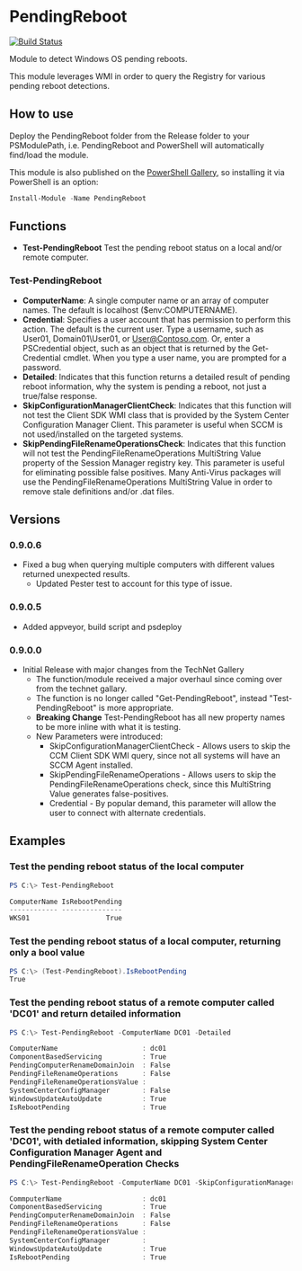 # PendingReboot

[![Build Status](https://dev.azure.com/PendingReboot/PendingReboot/_apis/build/status/bcwilhite.PendingReboot?branchName=master)](https://dev.azure.com/PendingReboot/PendingReboot/_build/latest?definitionId=1&branchName=master)

Module to detect Windows OS pending reboots.

This module leverages WMI in order to query the Registry for various pending reboot detections.

## How to use

Deploy the PendingReboot folder from the Release folder to your PSModulePath, i.e. PendingReboot and PowerShell will automatically find/load the module.

This module is also published on the [PowerShell Gallery](https://www.powershellgallery.com/packages/PendingReboot), so installing it via PowerShell is an option:

```PowerShell
Install-Module -Name PendingReboot
```

## Functions

* **Test-PendingReboot** Test the pending reboot status on a local and/or remote computer.

### Test-PendingReboot

* **ComputerName**: A single computer name or an array of computer names.  The default is localhost ($env:COMPUTERNAME).
* **Credential**: Specifies a user account that has permission to perform this action. The default is the current user. Type a username, such as User01, Domain01\User01, or User@Contoso.com. Or, enter a PSCredential object, such as an object that is returned by the Get-Credential cmdlet. When you type a user name, you are prompted for a password.
* **Detailed**: Indicates that this function returns a detailed result of pending reboot information, why the system is pending a reboot, not just a true/false response.
* **SkipConfigurationManagerClientCheck**: Indicates that this function will not test the Client SDK WMI class that is provided by the System Center Configuration Manager Client.  This parameter is useful when SCCM is not used/installed on the targeted systems.
* **SkipPendingFileRenameOperationsCheck**: Indicates that this function will not test the PendingFileRenameOperations MultiString Value property of the Session Manager registry key.  This parameter is useful for eliminating possible false positives. Many Anti-Virus packages will use the PendingFileRenameOperations MultiString Value in order to remove stale definitions and/or .dat files.

## Versions

### 0.9.0.6

* Fixed a bug when querying multiple computers with different values returned unexpected results.
  * Updated Pester test to account for this type of issue.

### 0.9.0.5

* Added appveyor, build script and psdeploy

### 0.9.0.0

* Initial Release with major changes from the TechNet Gallery
  * The function/module received a major overhaul since coming over from the technet gallary.
  * The function is no longer called "Get-PendingReboot", instead "Test-PendingReboot" is more appropriate.
  * **Breaking Change** Test-PendingReboot has all new property names to be more inline with what it is testing.
  * New Parameters were introduced:
    * SkipConfigurationManagerClientCheck - Allows users to skip the CCM Client SDK WMI query, since not all systems will have an SCCM Agent installed.
    * SkipPendingFileRenameOperations - Allows users to skip the PendingFileRenameOperations check, since this MultiString Value generates false-positives.
    * Credential - By popular demand, this parameter will allow the user to connect with alternate credentials.

## Examples

### Test the pending reboot status of the local computer

```PowerShell
PS C:\> Test-PendingReboot

ComputerName IsRebootPending
------------ ---------------
WKS01                   True
```

### Test the pending reboot status of a local computer, returning only a bool value

```PowerShell
PS C:\> (Test-PendingReboot).IsRebootPending
True
```

### Test the pending reboot status of a remote computer called 'DC01' and return detailed information

```PowerShell
PS C:\> Test-PendingReboot -ComputerName DC01 -Detailed

ComputerName                     : dc01
ComponentBasedServicing          : True
PendingComputerRenameDomainJoin  : False
PendingFileRenameOperations      : False
PendingFileRenameOperationsValue :
SystemCenterConfigManager        : False
WindowsUpdateAutoUpdate          : True
IsRebootPending                  : True
```

### Test the pending reboot status of a remote computer called 'DC01', with detialed information, skipping System Center Configuration Manager Agent and PendingFileRenameOperation Checks

```PowerShell
PS C:\> Test-PendingReboot -ComputerName DC01 -SkipConfigurationManagerClientCheck -SkipPendingFileRenameOperationsCheck -Detailed

CommputerName                    : dc01
ComponentBasedServicing          : True
PendingComputerRenameDomainJoin  : False
PendingFileRenameOperations      : False
PendingFileRenameOperationsValue :
SystemCenterConfigManager        :
WindowsUpdateAutoUpdate          : True
IsRebootPending                  : True
```

